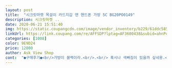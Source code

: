 ```yaml
---
layout: post 
title:  "시크릿마켓 목걸이 카드지갑 앤 핸드폰 가방 5C BG20PO0149" 
description: 시크릿마켓 ..
date: 2020-06-21 15:51:40 
img: https://static.coupangcdn.com/image/vendor_inventory/b229/61ddc5853e1d3d6fb7f8fda8467e5d64784732795d23bb32dd8df06b538c.jpg 
linkUrl: https://link.coupang.com/re/AFFSDP?lptag=AF3600438&subid=ahnPublicAsk&pageKey=1454170153&itemId=2503096525&vendorItemId=70496190759&traceid=V0-113-afa3fd3ffb3ed88b 
categories: [1008] 
color: 9E9D24 
price: 12800 
author: Ask View Shop 
cont:  "●구매후기●<br/>가방이 블랙이라.<br/>.<br/> 혹시나 색빠짐이 있을까 싶네용.<br/> 제발 색 빠짐이 없기를<br/>그거는 카드를 못 꽂거나 한개 밖에 못 꽂고, 끈도 마음에 안들고,<br/>그래도 이뻐서 막쓰기 좋을듯해요^^<br/>그러나 질은 안좋고 박음도 삐뚤!<br/>그리고 배송사가 구매페이지에는 CJ대한통운이라 기재되어 있었는데 실제로는 한진택배로 받았어요<br/>근데 직접 매보니 사이즈가 적정해요.<br/> 더 작았으면 코로나로 인해 수개월간 집콕생활하며 살찐 저의 비만한 몸에 안어울렸을듯 싶어요ㅜ<br/>기본적으로 일단 핸드폰 넣을 구멍있구요 카드 넣을 곳 3군데랑 지퍼달린 수납공간 1개, 핸드폰 넣는 곳 앞에 수납 하나 더 있어요<br/>노트 기종은 안넣어봤는데 노트시리즈도 다이어리 케이스같이 두꺼운 케이스 끼운것만 아니면 들어갈듯 싶어요.<br/> 남편꺼 노트 한번 넣어봐야겠어요<br/>마음에 드는 스마트폰 가방 사려고 손품을 엄청나게 팔았는데<br/>무엇보다 디자인.<br/>실용성은 굿.<br/><br/>바꿔서 잘 보내주셨고, 주말에 주문했는데 제가 색상을 바꿔서인지  목요일에 받았어요<br/>배송이 수요일 주문 금요일 도착해서 월요일 출근하자마자 써봤습니다<br/>사진으로 본것보다 사이즈가 커요<br/>새제품 냄새?? 가 나는데 심한게 아니여서 베란다에 하루저녁 두면 냄새 빠질것같아요<br/>색상도 여러가지라서 써보고 괜찮으면 엄마도 사드리고 노랑이나 핑크같이 밝은색으로 더 사려고요<br/>색상을 처음엔 블루했다가 무난한 블랙으로 변경했는데<br/>수납할곳이 많아요 그리고 은근 크기가 커요<br/>요새 원피스를 입고 다니면서, 핸드폰 넣을 주머니가 없어 사게됐어요<br/>요즘 많이들 쓰는 끈 달린 폰 케이스 사려고했는데<br/>원하는 이쁜 케이스를 쓸 수가 없는데다가 집에오면 끈 안달린 다른 케이스로 갈아껴야하는 번거로움이 있어서 아예 스마트폰 넣을수있는 미니 지갑 겸 가방을 샀어요<br/>이것처럼 끼우는곳이 2칸이고 동전넣을수있는 지퍼 지갑 달리면서 무난한 디자인에 저렴한 가격의 상품이 잘 없더라고요<br/>이제 여름이라 흰색이나 밝은색상 얇은 옷을 많이 입고다니는데<br/>저렴하고 배송도 빨랐어요,<br/>제 폰은 갤s9 라서 슉슉 잘 들어가요<br/>하지만 간단하게 들고다니는 용이라 두껍거나 무거운건 좀 무리일거 같아요<br/>핸드폰과 간단한 카드 넣고 다니실거라면 추천추천!<br/>" 
---
```

